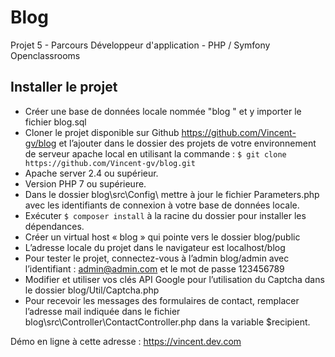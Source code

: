 # Blog 

Projet 5 - Parcours Développeur d'application - PHP / Symfony
Openclassrooms

## Installer le projet

* Créer une base de données locale nommée "blog " et y importer le fichier blog.sql  
* Cloner le projet disponible sur Github  https://github.com/Vincent-gv/blog et l’ajouter dans le dossier des projets de votre environnement de serveur apache local en utilisant la commande :
``$ git clone https://github.com/Vincent-gv/blog.git``  
* Apache server 2.4 ou supérieur.  
* Version PHP 7 ou supérieure.  
* Dans le dossier blog\src\Config\ mettre à jour le fichier Parameters.php avec les identifiants de connexion à votre base de données locale.  
* Exécuter ``$ composer install`` à la racine du dossier pour installer les dépendances.  
* Créer un virtual host « blog » qui pointe vers le dossier blog/public  
* L’adresse locale du projet dans le navigateur est localhost/blog  
* Pour tester le projet, connectez-vous à l’admin blog/admin avec l’identifiant : admin@admin.com et le mot de passe 123456789  
* Modifier et utiliser vos clés API Google pour l’utilisation du Captcha dans le dossier blog/Util/Captcha.php  
* Pour recevoir les messages des formulaires de contact, remplacer l’adresse mail indiquée dans le fichier blog\src\Controller\ContactController.php dans la variable $recipient.  

Démo en ligne à cette adresse : https://vincent.dev.com
